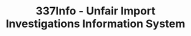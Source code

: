 ---
bigquery: https://console.cloud.google.com/bigquery?p=patents-public-data&d=usitc_investigations&page=dataset&project=sheets-management-319211
citation: US International Trade Commission 337Info Unfair Import Investigations Information
  System
contributors: US International Trade Comission
cost: None
description: US International Trade Commission 337Info Unfair Import Investigations
  Information System contains data on investigations done under Section 337. Section
  337 declares the infringement of certain statutory intellectual property rights
  and other forms of unfair competition in import trade to be unlawful practices.
  Most Section 337 investigations involve allegations of patent or registered trademark
  infringement.
documentation: FAQ and tutorial available on the site
last_edit: 04/12/2022, 09:26:50
location: https://pubapps2.usitc.gov/337external/
maintained_by: US International Trade Comission
schema_fields:
- ouiiParticipation
- dateCreated
- issueDateOtherNonFinal
- currentStatus
- patentNumbers
- startDateMarkmanHearing
- id
- internalRemand
- markmanHearing
- complainant
- respondent
- endDateMarkmanHearing
- ouiiAttorney
- cafcAppeals
- finalIdOnViolationDue
- aljAssigned
- lastUpdated
- copyrightNumbers
- trademarkNumbers
- investigationType
- scheduledStartDateEvidHear
- targetDate
- scheduledEndDateEvidHear
- htsNumbers
- teoIdIssueDate
- currentActiveALJ
- teoReliefGranted
- finalDetNoViolation
- finalIdOnViolationIssue
- teoProceedingInvolved
- gcAttorney
- actualStartDateEvidHear
- invUnfairAct
- dateComplaintFiled
- dateOfPublicationFrNotice
- docketNo
- patentNumber
- publication_number
- finalDetViolation
- investigationNo
- actualEndDateEvidHear
- teoIdDueDate
- title
- investigationTermDate
shortname: unfair_import_investigations
tags:
- import
- legal
- trade
timeframe: 2008-2021 (prior to 2008 downloadable as a JSON file)
title: 337Info - Unfair Import Investigations Information System
uuid: 2721f5ec-e599-4890-9265-9706719fc71e
---